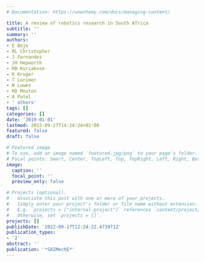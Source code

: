 ```yaml
---
# Documentation: https://wowchemy.com/docs/managing-content/

title: A review of robotics research in South Africa
subtitle: ''
summary: ''
authors:
- E Boje
- RL Christopher
- J Fernandes
- JH Hepworth
- RB Kuriakose
- K Kruger
- T Lorimer
- N Luwes
- HD Mouton
- A Patel
- ' others'
tags: []
categories: []
date: '2019-01-01'
lastmod: 2022-09-17T14:24:24+02:00
featured: false
draft: false

# Featured image
# To use, add an image named `featured.jpg/png` to your page's folder.
# Focal points: Smart, Center, TopLeft, Top, TopRight, Left, Right, BottomLeft, Bottom, BottomRight.
image:
  caption: ''
  focal_point: ''
  preview_only: false

# Projects (optional).
#   Associate this post with one or more of your projects.
#   Simply enter your project's folder or file name without extension.
#   E.g. `projects = ["internal-project"]` references `content/project/deep-learning/index.md`.
#   Otherwise, set `projects = []`.
projects: []
publishDate: '2022-09-17T12:24:22.473971Z'
publication_types:
- '2'
abstract: ''
publication: '*SAIMechE*'
---
```

